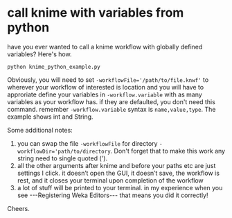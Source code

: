 # call knime with variables from python
have you ever wanted to call a knime workflow with globally defined variables? Here's how.

```
python knime_python_example.py
```
Obviously, you will need to set `-workflowFile='/path/to/file.knwf'` to wherever your workflow of interested is location and you will have to approriate define your variables in `-workflow.variable` with as many variables as your workflow has. if they are defaulted, you don't need this command. remember `-workflow.variable` syntax is `name,value,type`. The example shows int and String.  

Some additional notes:

1) you can swap the file `-workflowFile` for directory `-workflowDir='path/to/directory`. Don't forget that to make this work any string need to single quoted ('). 
2) all the other arguments after knime and before your paths etc are just settings I click. it doesn’t open the GUI, it doesn’t save, the workflow is rest, and it closes your terminal upon completion of the workflow
3) a lot of stuff will be printed to your terminal. in my experience when you see ---Registering Weka Editors--- that means you did it correctly!

Cheers.
